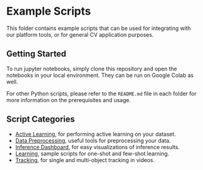 # Example Scripts

This folder contains example scripts that can be used for integrating with our platform tools, or for general CV application purposes.

## Getting Started

To run jupyter notebooks, simply clone this repository and open the notebooks in your local environment. They can be run on Google Colab as well.

For other Python scripts, please refer to the `README.md` file in each folder for more information on the prerequisites and usage.

## Script Categories

- [Active Learning](active-learning/), for performing active learning on your dataset.
- [Data Preprocessing](data-preprocessing/), useful tools for preprocessing your data.
- [Inference Dashboard](inference-dashboard/), for easy visualizations of inference results.
- [Learning](learning/), sample scripts for one-shot and few-shot learning.
- [Tracking](tracking/), for single and multi-object tracking in videos.
